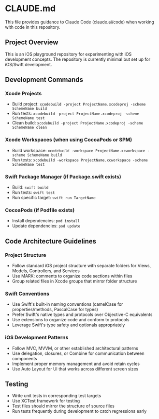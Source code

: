 # CLAUDE.md

This file provides guidance to Claude Code (claude.ai/code) when working with code in this repository.

## Project Overview

This is an iOS playground repository for experimenting with iOS development concepts. The repository is currently minimal but set up for iOS/Swift development.

## Development Commands

### Xcode Projects
- Build project: `xcodebuild -project ProjectName.xcodeproj -scheme SchemeName build`
- Run tests: `xcodebuild -project ProjectName.xcodeproj -scheme SchemeName test`
- Clean build: `xcodebuild -project ProjectName.xcodeproj -scheme SchemeName clean`

### Xcode Workspaces (when using CocoaPods or SPM)
- Build workspace: `xcodebuild -workspace ProjectName.xcworkspace -scheme SchemeName build`
- Run tests: `xcodebuild -workspace ProjectName.xcworkspace -scheme SchemeName test`

### Swift Package Manager (if Package.swift exists)
- Build: `swift build`
- Run tests: `swift test`
- Run specific target: `swift run TargetName`

### CocoaPods (if Podfile exists)
- Install dependencies: `pod install`
- Update dependencies: `pod update`

## Code Architecture Guidelines

### Project Structure
- Follow standard iOS project structure with separate folders for Views, Models, Controllers, and Services
- Use MARK: comments to organize code sections within files
- Group related files in Xcode groups that mirror folder structure

### Swift Conventions
- Use Swift's built-in naming conventions (camelCase for properties/methods, PascalCase for types)
- Prefer Swift's native types and protocols over Objective-C equivalents
- Use extensions to organize code and conform to protocols
- Leverage Swift's type safety and optionals appropriately

### iOS Development Patterns
- Follow MVC, MVVM, or other established architectural patterns
- Use delegation, closures, or Combine for communication between components
- Implement proper memory management and avoid retain cycles
- Use Auto Layout for UI that works across different screen sizes

## Testing
- Write unit tests in corresponding test targets
- Use XCTest framework for testing
- Test files should mirror the structure of source files
- Run tests frequently during development to catch regressions early